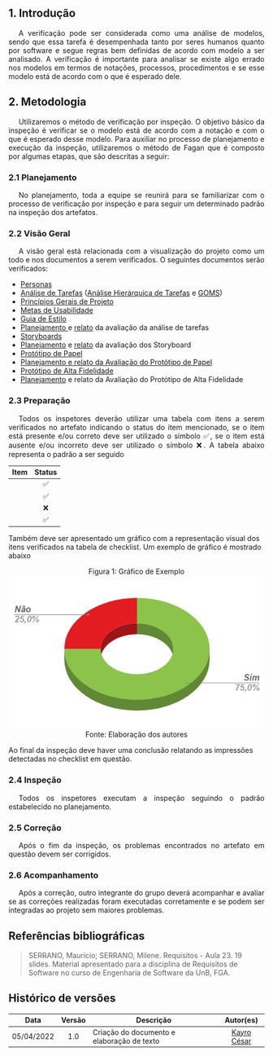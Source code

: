 ## 1. Introdução

<p style="text-indent: 20px; text-align: justify">
   A verificação pode ser considerada como uma análise de modelos, sendo que essa tarefa é desempenhada tanto por seres humanos quanto por software e segue regras bem definidas de acordo com modelo a ser analisado. A verificação é importante para analisar se existe algo errado nos modelos em termos de notações, processos, procedimentos e se esse modelo está de acordo com o que é esperado dele.
</p>

## 2. Metodologia

<p style="text-indent: 20px; text-align: justify">
   Utilizaremos o método de verificação por inspeção. O objetivo básico da inspeção é verificar se o modelo está de acordo com a notação e com o que é esperado desse modelo. Para auxiliar no processo de planejamento e execução da inspeção, utilizaremos o método de Fagan que é composto por algumas etapas, que são descritas a seguir:
</p>

### 2.1 Planejamento
<p style="text-indent: 20px; text-align: justify">
        No planejamento, toda a equipe se reunirá para se familiarizar com o processo de verificação por inspeção e para seguir um determinado padrão na inspeção dos artefatos.
</p>

### 2.2 Visão Geral

<p style="text-indent: 20px; text-align: justify">
       A visão geral está relacionada com a visualização do projeto como um todo e nos documentos a serem verificados. O seguintes documentos serão verificados:
</p> 

- <a href="https://interacao-humano-computador.github.io/2021.2-Prefeitura-de-Passo-Fundo/AnaliseRequisitos/PerfilUsuario/personas/"> Personas </a> 
- <a href=""> Análise de Tarefas</a> (<a href="https://interacao-humano-computador.github.io/2021.2-Prefeitura-de-Passo-Fundo/AnaliseRequisitos/AnaliseTarefas/hta/">Análise Hierárquica de Tarefas</a> e <a href="https://interacao-humano-computador.github.io/2021.2-Prefeitura-de-Passo-Fundo/AnaliseRequisitos/AnaliseTarefas/goms/">GOMS</a>) 
- <a href="https://interacao-humano-computador.github.io/2021.2-Prefeitura-de-Passo-Fundo/AnaliseRequisitos/PrincipiosProjeto/"> Princípios Gerais de Projeto  </a> 
- <a href="https://interacao-humano-computador.github.io/2021.2-Prefeitura-de-Passo-Fundo/AnaliseRequisitos/MetasUsabilidade/"> Metas de Usabilidade </a> 
- <a href="https://interacao-humano-computador.github.io/2021.2-Prefeitura-de-Passo-Fundo/AnaliseRequisitos/GuiaEstilo/"> Guia de Estilo </a> 
 - <a href="https://interacao-humano-computador.github.io/2021.2-Prefeitura-de-Passo-Fundo/DesignAvaliacaoDesenvolvimento/Nivel1/AnaliseTarefas/PlanejamentoAnaliseTarefas/"> Planejamento </a> e <a href="https://interacao-humano-computador.github.io/2021.2-Prefeitura-de-Passo-Fundo/DesignAvaliacaoDesenvolvimento/Nivel1/AnaliseTarefas/RelatoAnaliseTarefas/">relato</a> da avaliação da análise de tarefas  
- <a href="https://interacao-humano-computador.github.io/2021.2-Prefeitura-de-Passo-Fundo/DesignAvaliacaoDesenvolvimento/Nivel1/Storyboard/Storyboard/"> Storyboards </a>  
- <a href="https://interacao-humano-computador.github.io/2021.2-Prefeitura-de-Passo-Fundo/DesignAvaliacaoDesenvolvimento/Nivel1/Storyboard/PlanejamentoStoryboard/"> Planejamento</a> e <a href="https://interacao-humano-computador.github.io/2021.2-Prefeitura-de-Passo-Fundo/DesignAvaliacaoDesenvolvimento/Nivel1/Storyboard/RelatoStoryboard/">relato</a>  da avaliação dos Storyboard  
- <a href="https://interacao-humano-computador.github.io/2021.2-Prefeitura-de-Passo-Fundo/DesignAvaliacaoDesenvolvimento/Nivel2/PlanejamentoProtBaixaFid/"> Protótipo de Papel </a> <br>
- <a href="https://interacao-humano-computador.github.io/2021.2-Prefeitura-de-Passo-Fundo/DesignAvaliacaoDesenvolvimento/Nivel2/PlanejamentoProtBaixaFid/"> Planejamento e relato da Avaliação do Protótipo de Papel </a>  
- <a href="">Protótipo de Alta Fidelidade</a>
 - <a href="">Planejamento</a> e <a>relato</a> da Avaliação do Protótipo de Alta Fidelidade 

### 2.3 Preparação
<p style="text-indent: 20px; text-align: justify"> Todos os inspetores deverão utilizar uma tabela com itens a serem verificados no artefato indicando o status do item mencionado, se o item está presente e/ou correto  deve ser utilizado o símbolo ✅, se o item está ausente e/ou incorreto deve ser utilizado o símbolo ❌. A tabela abaixo representa o padrão a ser seguido</p>

<center>

| Item | Status |
|:---:|:---:|
| | ✅ |
| | ✅ |
| | ❌ |
| | ✅ |

</center> 
<p>Também deve ser apresentado um gráfico com a representação visual dos itens verificados na tabela de checklist. Um exemplo de gráfico é mostrado abaixo</p>


<center>
<figcaption>Figura 1: Gráfico de Exemplo</figcaption>
<img src="https://raw.githubusercontent.com/Interacao-Humano-Computador/2021.2-Prefeitura-de-Passo-Fundo/main/assets/img/graf_exemplo.PNG">
<figcaption>Fonte: Elaboração dos autores</figcaption>
</center> 

<p>Ao final da inspeção deve haver uma conclusão relatando as impressões detectadas no checklist em questão.</p>

### 2.4 Inspeção
<p style="text-indent: 20px; text-align: justify">
    Todos os inspetores executam a inspeção seguindo o padrão estabelecido no planejamento.
</p>

### 2.5 Correção
<p style="text-indent: 20px; text-align: justify">
   Após o fim da inspeção, os problemas encontrados no artefato em questão devem ser corrigidos.
</p>

### 2.6 Acompanhamento

<p style="text-indent: 20px; text-align: justify">
        Após a correção, outro integrante do grupo deverá acompanhar e avaliar se as correções realizadas foram executadas corretamente e se podem ser integradas ao projeto sem maiores problemas. 
</p>


      

## Referências bibliográficas

> SERRANO, Maurício; SERRANO, Milene. Requisitos - Aula 23. 19 slides. Material apresentado para a disciplina de Requisitos de Software no curso de Engenharia de Software da UnB, FGA.

## Histórico de versões

 | **Data**   | **Versão** | **Descrição**                            |                **Autor(es)**                 |
 | ---------- | :--------: | ---------------------------------------- | :------------------------------------------: |
 | 05/04/2022 |    1.0     |  Criação do documento e elaboração de texto     |        [Kayro César](https://github.com/kayrocesar)         |

